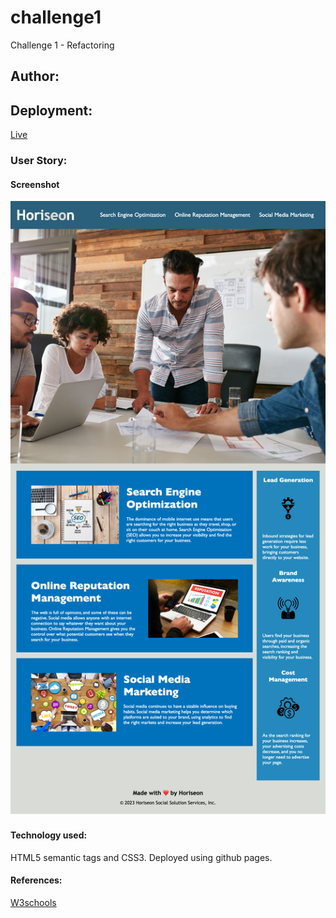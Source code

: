 # challenge1
Challenge 1 - Refactoring

## Author: 

## Deployment:
[Live](https://mark-227-g.github.io/challenge1/)

### User Story:



#### Screenshot
![Screenshot1](https://github.com/mark-227-g/challenge1/blob/main/assets/images/Horiseon-Optimiztion-Managment-Marketing.png)


#### Technology used:
HTML5 semantic tags and CSS3. Deployed using github pages.


#### References:
[W3schools]()

